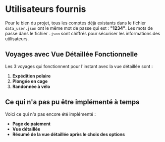# Utilisateurs fournis

Pour le bien du projet, tous les comptes déjà existants dans le fichier `data_user.json` ont le même mot de passe qui est : **"1234"**. Les mots de passe dans le fichier `.json` sont chiffrés pour sécuriser les informations des utilisateurs.

## Voyages avec Vue Détaillée Fonctionnelle

Les 3 voyages qui fonctionnent pour l'instant avec la vue détaillée sont :

1. **Expédition polaire**
2. **Plongée en cage**
3. **Randonnée à vélo**

## Ce qui n'a pas pu être implémenté à temps

Voici ce qui n'a pas encore été implémenté :

- **Page de paiement**
- **Vue détaillée**
- **Résumé de la vue détaillée après le choix des options**
